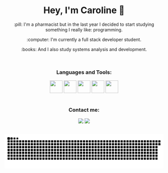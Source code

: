<h1 align="center"> Hey, I'm Caroline 👋 </h1>
      
<div align="center">
<p> :pill: I'm a pharmacist but in the last year I decided to start studying something I really like: programming. </p>
<p> :computer: I'm currently a full stack developer student. </p>
<p> :books: And I also study systems analysis and development. </p>
</div>

<br>
        
<div align="center">
<h3> Languages and Tools: </h3>   
<img src="https://cdn.jsdelivr.net/gh/devicons/devicon/icons/html5/html5-original.svg" width="40" height="40" /> <img src="https://cdn.jsdelivr.net/gh/devicons/devicon/icons/css3/css3-original.svg" width="40" height="40" /> <img src="https://cdn.jsdelivr.net/gh/devicons/devicon/icons/javascript/javascript-plain.svg" width="40" height="40" /> <img src="https://cdn.jsdelivr.net/gh/devicons/devicon/icons/git/git-plain.svg" width="40" height="40" /> <img src="https://cdn.jsdelivr.net/gh/devicons/devicon/icons/vscode/vscode-original.svg" width="40" height="40" />
</div>

<br>

<div align="center">
<h3> Contact me: </h3>
<a href="https://www.linkedin.com/in/caroline-de-almeida-ribeiro/" target="_blank"><img src="https://img.shields.io/badge/-LinkedIn-%230077B5?style=for-the-badge&logo=linkedin&logoColor=white" target="_blank"></a>
<a href="https://instagram.com/carolinealr" target="_blank"><img src="https://img.shields.io/badge/-Instagram-%23E4405F?style=for-the-badge&logo=instagram&logoColor=white" target="_blank"></a>
         
<br>
 <br>
          
![snake gif](https://github.com/carolinealr/carolinealr/blob/output/github-contribution-grid-snake.svg)
</div>
